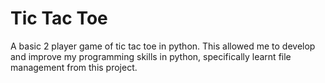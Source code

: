 # Tic Tac Toe
A basic 2 player game of tic tac toe in python. This allowed me to develop and improve my programming skills in python, specifically learnt file management from this project.
